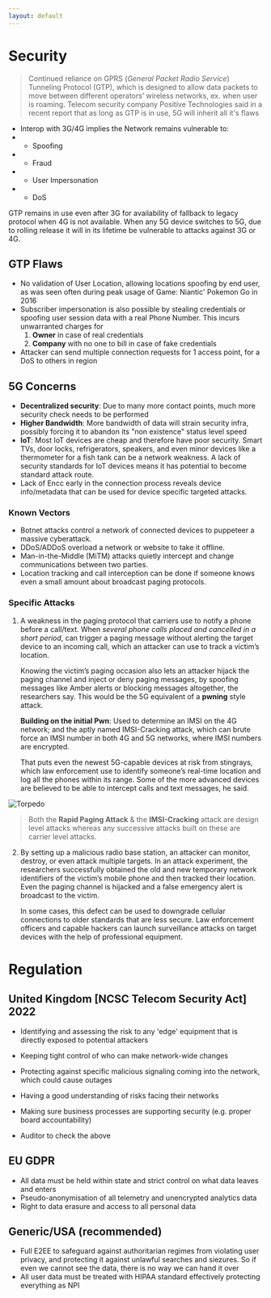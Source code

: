 ```yaml
---
layout: default
---
```


# Security

> Continued reliance on GPRS (*General Packet Radio Service*) Tunneling Protocol (GTP), which is designed to allow data packets to move between different operators’ wireless networks, ex. when user is roaming. Telecom security company Positive Technologies said in a recent report that as long as GTP is in use, 5G will inherit all it's flaws

- Interop with 3G/4G implies the Network remains vulnerable to:
- - Spoofing
- - Fraud
- - User Impersonation
- - DoS

GTP remains in use even after 3G for availability of fallback to legacy protocol when 4G is not available. When any 5G device switches to 5G, due to rolling release it will in its lifetime be vulnerable to attacks against 3G or 4G.

## GTP Flaws
- No validation of User Location, allowing locations spoofing by end user, as was seen often during peak usage of Game: Niantic' Pokemon Go in 2016
- Subscriber impersonation is also possible by stealing credentials or spoofing user session data with a real Phone Number. This incurs unwarranted charges for
    1. **Owner** in case of real credentials
    2. **Company** with no one to bill in case of fake credentials
- Attacker can send multiple connection requests for 1 access point, for a DoS to others in region

## 5G Concerns
- **Decentralized security**: Due to many more contact points, much more security check needs to be performed
- **Higher Bandwidth**: More bandwidth of data will strain security infra, possibly forcing it to abandon its "non existence" status level speed
- **IoT**: Most IoT devices are cheap and therefore have poor security. Smart TVs, door locks, refrigerators, speakers, and even minor devices like a thermometer for a fish tank can be a network weakness. A lack of security standards for IoT devices means it has potential to become standard attack route.
- Lack of Encc early in the connection process reveals device info/metadata that can be used for device specific targeted attacks.

### Known Vectors
- Botnet attacks control a network of connected devices to puppeteer a massive cyberattack.
- DDoS/ADDoS overload a network or website to take it offline.
- Man-in-the-Middle (MiTM) attacks quietly intercept and change communications between two parties.
- Location tracking and call interception can be done if someone knows even a small amount about broadcast paging protocols.

### Specific Attacks
1. A weakness in the paging protocol that carriers use to notify a phone before a call/text. When *several phone calls placed and cancelled in a short period*, can trigger a paging message without alerting the target device to an incoming call, which an attacker can use to track a victim’s location.

    Knowing the victim’s paging occasion also lets an attacker hijack the paging channel and inject or deny paging messages, by spoofing messages like Amber alerts or blocking messages altogether, the researchers say. This would be the 5G equivalent of a **pwning** style attack.

    **Building on the initial Pwn**: Used to determine an IMSI on the 4G network; and the aptly named IMSI-Cracking attack, which can brute force an IMSI number in both 4G and 5G networks, where IMSI numbers are encrypted.

    That puts even the newest 5G-capable devices at risk from stingrays, which law enforcement use to identify someone’s real-time location and log all the phones within its range. Some of the more advanced devices are believed to be able to intercept calls and text messages, he said.

![Torpedo](https://techcrunch.com/wp-content/uploads/2019/02/NZACFXK-.jpg?resize=600,386)

> Both the **Rapid Paging Attack** & the **IMSI-Cracking** attack are design level attacks whereas any successive attacks built on these are carrier level attacks.

2. By setting up a malicious radio base station, an attacker can monitor, destroy, or even attack multiple targets. In an attack experiment, the researchers successfully obtained the old and new temporary network identifiers of the victim’s mobile phone and then tracked their location. Even the paging channel is hijacked and a false emergency alert is broadcast to the victim.

    In some cases, this defect can be used to downgrade cellular connections to older standards that are less secure. Law enforcement officers and capable hackers can launch surveillance attacks on target devices with the help of professional equipment.


# Regulation
## United Kingdom [NCSC Telecom Security Act] 2022
- Identifying and assessing the risk to any 'edge' equipment that is directly exposed to potential attackers
- Keeping tight control of who can make network-wide changes
- Protecting against specific malicious signaling coming into the network, which could cause outages
- Having a good understanding of risks facing their networks
- Making sure business processes are supporting security (e.g. proper board accountability)

- Auditor to check the above

## EU GDPR
- All data must be held within state and strict control on what data leaves and enters
- Pseudo-anonymisation of all telemetry and unencrypted analytics data
- Right to data erasure and access to all personal data

## Generic/USA (recommended)
- Full E2EE to safeguard against authoritarian regimes from violating user privacy, and protecting it against unlawful searches and siezures. So if even we cannot see the data, there is no way we can hand it over
- All user data must be treated with HIPAA standard effectively protecting everything as NPI